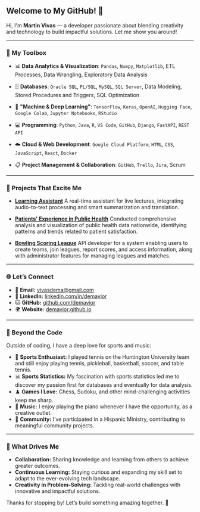 ## Welcome to My GitHub! 🌟

Hi, I'm **Martin Vivas** — a developer passionate about blending creativity and technology to build impactful solutions. Let me show you around!

---

### 🧰 My Toolbox

- 📊 **Data Analytics & Visualization**: `Pandas`, `Numpy`, `Matplotlib`, ETL Processes, Data Wrangling, Exploratory Data Analysis

- 🗄️ **Databases**: `Oracle SQL`, `PL/SQL`, `MySQL`, `SQL Server`, Data Modeling, Stored Procedures and Triggers, SQL Optimization

- 🤖 **"Machine & Deep Learning"**: `TensorFlow`, `Keras`, `OpenAI`, `Hugging Face`, `Google Colab`, `Jupyter Notebooks`, `RStudio`

- 💻 **Programming**: `Python`, `Java`, `R`, `VS Code`, `GitHub`, `Django`, `FastAPI`, `REST API`

- ☁️ **Cloud & Web Development**: `Google Cloud Platform`, `HTML`, `CSS`, `JavaScript`, `React`, `Docker`

- 📋 **Project Management & Collaboration**: `GitHub`, `Trello`, `Jira`, Scrum


---

### 🌟 Projects That Excite Me

- **[Learning Assistant](https://github.com/demavior/Learning-Assistant-for-Diverse-Learning-Needs)**
   A real-time assistant for live lectures, integrating audio-to-text processing and smart summarization and translation.

- **[Patients' Experience in Public Health](https://github.com/demavior/PublicHealthExperience)**
   Conducted comprehensive analysis and visualization of public health data nationwide, identifying patterns and trends related to patient satisfaction.

- **[Bowling Scoring League](https://github.com/demavior/BowlingLeagueScoringAPI)**
   API developer for a system enabling users to create teams, join leagues, report scores, and access information, along with administrator features for managing leagues and matches.

---

### 🌐 Let’s Connect

- 📧 **Email:** [vivasdema@gmail.com](mailto:vivasdema@gmail.com)
- 💼 **LinkedIn:** [linkedin.com/in/demavior](https://www.linkedin.com/in/demavior)
- 🐱 **GitHub:** [github.com/demavior](https://github.com/demavior)
- 🌍 **Website:** [demavior.github.io](https://demavior.github.io)   

---

### 🎾 Beyond the Code

Outside of coding, I have a deep love for sports and music:

- 🎾 **Sports Enthusiast:** I played tennis on the Huntington University team and still enjoy playing tennis, pickleball, basketball, soccer, and table tennis.
- 📊 **Sports Statistics:** My fascination with sports statistics led me to discover my passion first for databases and eventually for data analysis.
- ♟️ **Games I Love:** Chess, Sudoku, and other mind-challenging activities keep me sharp.
- 🎹 **Music:** I enjoy playing the piano whenever I have the opportunity, as a creative outlet.
- 🤝 **Community:** I’ve participated in a Hispanic Ministry, contributing to meaningful community projects.

---

### 🚀 What Drives Me

- **Collaboration:** Sharing knowledge and learning from others to achieve greater outcomes.
- **Continuous Learning:** Staying curious and expanding my skill set to adapt to the ever-evolving tech landscape.
- **Creativity in Problem-Solving:** Tackling real-world challenges with innovative and impactful solutions.


Thanks for stopping by! Let’s build something amazing together. 🚀
